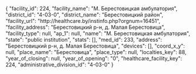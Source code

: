 {
    "facility_id": 224,
    "facility_name": "М. Берестовицкая амбулатория",
    "district_id": "4-03-0",
    "district_name": "Берестовицкий район",
    "facility_url": "http:\/\/healthcare.by\/instinfo.php?orgnum=16451",
    "facility_address": "Берестовицкий р-н, д. Малая Берестовица",
    "facility_type": null,
    "ap_1": null,
    "name": "М. Берестовицкая амбулатория",
    "state": "public institution",
    "stats": [],
    "med_id": 233,
    "address": "Берестовицкий р-н, д. Малая Берестовица",
    "devices": [],
    "coord_x_y": null,
    "place_name": "Берестовица",
    "place_type": null,
    "localties_key": 88,
    "year_of_closing": null,
    "year_of_opening": "0",
    "healthcare_facility_key": 224,
    "administrative_division_id": "4-03-0"
}
